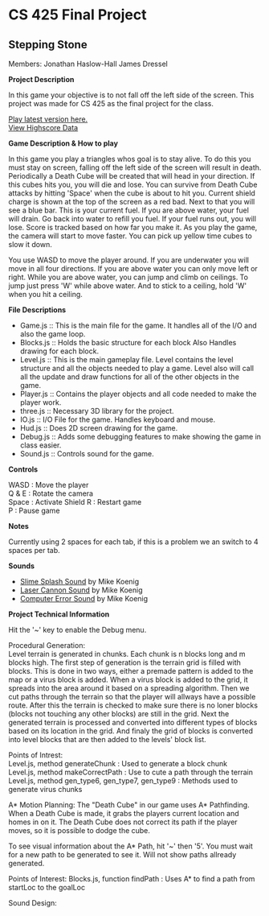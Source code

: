 CS 425 Final Project
====================

Stepping Stone
--------------
Members: 
Jonathan Haslow-Hall
James Dressel

**Project Description**

In this game your objective is to not fall off the left side of the screen. This project was made for CS 425 as the final project for the class. 

[Play latest version here.](http://www.divided-games.com/CS425/index.html)  
[View Highscore Data](http://www.divided-games.com/CS425/php/highscore.php)

**Game Description & How to play**

In this game you play a triangles whos goal is to stay alive. To do this you must stay on screen, falling off the left side of the screen will result in death. Periodically a Death Cube will be created that will head in your direction. If this cubes hits you, you will die and lose. You can survive from Death Cube attacks by hitting 'Space' when the cube is about to hit you. Current shield charge is shown at the top of the screen as a red bad. Next to that you will see a blue bar. This is your current fuel. If you are above water, your fuel will drain. Go back into water to refill you fuel. If your fuel runs out, you will lose. Score is tracked based on how far you make it. As you play the game, the camera will start to move faster. You can pick up yellow time cubes to slow it down. 

You use WASD to move the player around. If you are underwater you will move in all four directions. If you are above water you can only move left or right. While you are above water, you can jump and climb on ceilings. To jump just press 'W' while above water. And to stick to a ceiling, hold 'W' when you hit a ceiling. 


**File Descriptions**

* Game.js :: This is the main file for the game. It handles all of the I/O and also the game loop. 
* Blocks.js :: Holds the basic structure for each block Also Handles drawing for each block. 
* Level.js :: This is the main gameplay file. Level contains the level structure and all the objects needed to play a game. Level also will call all the update and draw functions for all of the other objects in the game. 
* Player.js :: Contains the player objects and all code needed to make the player work. 
* three.js :: Necessary 3D library for the project. 
* IO.js :: I/O File for the game. Handles keyboard and mouse. 
* Hud.js :: Does 2D screen drawing for the game. 
* Debug.js :: Adds some debugging features to make showing the game in class easier. 
* Sound.js :: Controls sound for the game. 

**Controls**

WASD  : Move the player  
Q & E : Rotate the camera  
Space : Activate Shield
R     : Restart game  
P     : Pause game

**Notes**

Currently using 2 spaces for each tab, if this is a problem we an switch to 4 spaces per tab. 


**Sounds**

* [Slime Splash Sound](http://soundbible.com/1097-Slime-Splash.html) by Mike Koenig
* [Laser Cannon Sound](http://soundbible.com/1771-Laser-Cannon.html) by Mike Koenig
* [Computer Error Sound](http://soundbible.com/172-Computer-Error.html) by Mike Koenig

**Project Technical Information**

Hit the '~' key to enable the Debug menu. 

Procedural Generation:  
Level terrain is generated in chunks. Each chunk is n blocks long and m blocks high. The first step of generation is the terrain grid is filled with blocks. This is done in two ways, either a premade pattern is added to the map or a virus block is added. When a virus block is added to the grid, it spreads into the area around it based on a spreading algorithm. Then we cut paths through the terrain so that the player will allways have a possible route. After this the terrain is checked to make sure there is no loner blocks (blocks not touching any other blocks) are still in the grid. Next the generated terrain is processed and converted into different types of blocks based on its location in the grid. And finaly the grid of blocks is converted into level blocks that are then added to the levels' block list.   

Points of Intrest:  
Level.js, method generateChunk : Used to generate a block chunk  
Level.js, method makeCorrectPath : Use to cute a path through the terrain
Level.js, method gen_type6, gen_type7, gen_type9 : Methods used to generate virus chunks 

A* Motion Planning:
The "Death Cube" in our game uses A* Pathfinding. When a Death Cube is made, it grabs the players current location and homes in on it. The Death Cube does not correct its path if the player moves, so it is possible to dodge the cube. 

To see visual information about the A* Path, hit '~' then '5'. You must wait for a new path to be generated to see it. Will not show paths allready generated. 

Points of Interest: 
Blocks.js, function findPath : Uses A* to find a path from startLoc to the goalLoc


Sound Design:



